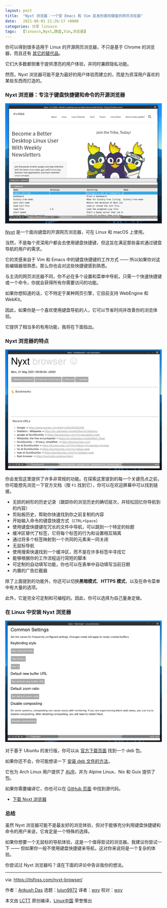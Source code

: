 ```yaml
---
layout: post
title:	"Nyxt 浏览器：一个受 Emacs 和 Vim 启发的面向键盘的网页浏览器"
date:	2021-06-01 21:26:17 +0800 
categories:	分享 linuxcn 
tags:	[linuxcn,Nyxt,键盘,Vim,浏览器]
---
```



你可以得到很多适用于 Linux 的开源网页浏览器，不只是基于 Chrome 的浏览器，而且还有 [其它的替代品](https://itsfoss.com/open-source-browsers-linux/)。


它们大多数都侧重于提供漂亮的用户体验，并同时兼顾隐私功能。


然而，Nyxt 浏览器可能不是为最好的用户体验而建立的，而是为资深用户喜欢的某些东西而打造的。


### Nyxt 浏览器：专注于键盘快捷键和命令的开源浏览器


![](/Asserts/Images/album/202106/01/212617vvpfvia32p74kr37.png)


[Nyxt](https://nyxt.atlas.engineer/) 是一个面向键盘的开源网页浏览器，可在 Linux 和 macOS 上使用。


当然，不是每个资深用户都会去使用键盘快捷键，但这旨在满足那些喜欢通过键盘导航的用户的需求。


它的灵感来自于 Vim 和 Emacs 中的键盘快捷键的工作方式 —— 所以如果你对这些编辑器很熟悉，那么你也会对这些快捷键感到熟悉。


与主流的网页浏览器不同，你不必在多个设置和菜单中导航，只需一个快速快捷键或一个命令，你就会获得所有你需要访问的功能。


如果你想知道的话，它不特定于某种网页引擎，它目前支持 WebEngine 和 WebKit。


因此，如果你是一个喜欢使用键盘导航的人，它可以节省时间并改善你的浏览体验。


它提供了相当多的有用功能，我将在下面指出。


### Nyxt 浏览器的特点


![](/Asserts/Images/album/202106/01/212618zlil2xghawobixao.png)


你会发现这里提供了许多非常规的功能。在探索这里提到的每一个关键亮点之前，你可能想先浏览一下官方文档（按 `F1` 找到它），你可以在欢迎屏幕中可以找到链接。


* 无损的树形的历史记录（跟踪你的浏览历史的确切层次，并轻松回忆你导航到的内容）
* 剪贴板历史，帮助你快速找到你之前复制的内容
* 开始输入命令的键盘快捷方式（`CTRL+Space`）
* 使用键盘快捷键在冗长的文件中导航，可以跳到一个特定的标题
* 缓冲区替代了标签，它将每个标签的行为和设置相互隔离
* 通过将多个标签映射到一个共同的元素来一同关闭
* 无鼠标导航
* 使用搜索快速找到一个缓冲区，而不是在许多标签中寻找它
* 能够根据你的工作流程运行简短的脚本
* 可定制的自动填写功能，你也可以在表单中自动填写当前日期
* 内置的广告拦截器


除了上面提到的功能外，你还可以切换**黑暗模式**、**HTTPS 模式**，以及在命令菜单中有大量的选项。


此外，它是完全可定制和可编程的。因此，你可以选择为自己量身定做。


### 在 Linux 中安装 Nyxt 浏览器


![](/Asserts/Images/album/202106/01/212619zkj17sgz1ohf367s.png)


对于基于 Ubuntu 的发行版，你可以从 [官方下载页面](https://nyxt.atlas.engineer/download) 找到一个 deb 包。


如果你还不会，你可能想读一下 [安装 deb 文件的方法](https://itsfoss.com/install-deb-files-ubuntu/)。


它也为 Arch Linux 用户提供了 [AUR](https://itsfoss.com/aur-arch-linux/)，并为 Alpine Linux、Nix 和 Guix 提供了包。


如果你需要编译它，你也可以在 [GitHub 页面](https://github.com/atlas-engineer/nyxt) 中找到源代码。


* [下载 Nyxt 浏览器](https://nyxt.atlas.engineer/download)


### 总结


虽然 Nyxt 浏览器可能不是最友好的浏览体验，但对于能够充分利用键盘快捷键和命令的用户来说，它肯定是一个特殊的选择。


如果你想要一个无鼠标的导航体验，这是一个值得尝试的浏览器。我建议你尝试一下 —— 但如果你一般不使用键盘快捷键来导航，这对你来说将是一个复杂的体验。


你尝试过 Nyxt 浏览器吗？请在下面的评论中告诉我你的想法。




---


via: <https://itsfoss.com/nyxt-browser/>


作者：[Ankush Das](https://itsfoss.com/author/ankush/) 选题：[lujun9972](https://github.com/lujun9972) 译者：[wxy](https://github.com/wxy) 校对：[wxy](https://github.com/wxy)


本文由 [LCTT](https://github.com/LCTT/TranslateProject) 原创编译，[Linux中国](https://linux.cn/) 荣誉推出
